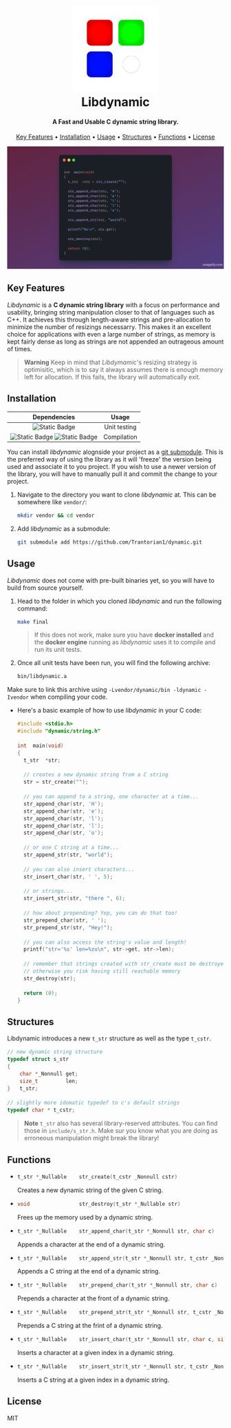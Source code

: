 <h1 align="center">
	<br>
	<img src="https://raw.githubusercontent.com/Trantorian1/dynamic/dev/res/logo.png" alt="Markdownify" width="200">
	<br>
  Libdynamic
  <br>
</h1>

<h4 align="center">A Fast and Usable C dynamic string library.</h4>

<p align="center">
  <a href="#key-features">Key Features</a> •
  <a href="#installation">Installation</a> •
  <a href="#usage">Usage</a> •
  <a href="#structures">Structures</a> •
  <a href="#functions">Functions</a> •
  <a href="#license">License</a>
</p>

![screenshot](https://raw.githubusercontent.com/Trantorian1/dynamic/dev/res/header.png)

## Key Features

_Libdynamic_ is a **C dynamic string library** with a focus on performance and usability, bringing string manipulation closer to that of languages such as C++.
It achieves this through length-aware strings and pre-allocation to minimize the number of resizings necessarry. This makes it an excellent choice for applications
with even a large number of strings, as memory is kept fairly dense as long as strings are not appended an outrageous amount of times.

> **Warning**
> Keep in mind that _Libdymamic_'s resizing strategy is optimisitic, which is to say it always assumes there is enough memory left for allocation.
> If this fails, the library will automatically exit. 

## Installation

<table>
  <!-- Table Header -->
  <tr>
    <!-- Header Row -->
    <th style="text-align:center;">Dependencies</th>
    <th style="text-align:center;">Usage</th>
  </tr>
  <!-- Table Body -->
  <tbody>
    <!-- First Row -->
    <tr>
      <td style="text-align:center;"><img src="https://img.shields.io/badge/docker-blue?logo=docker&logoColor=white" alt="Static Badge"></td>
      <td style="text-align:center;">Unit testing</td>
    </tr>
    <!-- Second Row -->
    <tr>
      <td style="text-align:center;">
        <img src="https://img.shields.io/badge/clang-orange?logo=c&logoColor=white" alt="Static Badge">
        <img src="https://img.shields.io/badge/make-black?logo=gnu&logoColor=white" alt="Static Badge">
      </td>
      <td style="text-align:center;">Compilation</td>
    </tr>
  </tbody>
</table>

You can install _libdynamic_ alognside your project as a <a href="https://git-scm.com/book/en/v2/Git-Tools-Submodules">git submodule</a>. This is the preferred way of using the library as it will 'freeze' the version being used and associate it to you project.
If you wish to use a newer version of the library, you will have to manually pull it and commit the change to your project.

1. Navigate to the directory you want to clone _libdynamic_ at. This can be somewhere like `vendor/`:
    ```bash
    mkdir vendor && cd vendor
    ```
    
2. Add _libdynamic_ as a submodule:
    ```bash
    git submodule add https://github.com/Trantorian1/dynamic.git
    ```

## Usage

_Libdynamic_ does not come with pre-built binaries yet, so you will have to build from source yourself.

1. Head to the folder in which you cloned _libdynamic_ and run the following command:
     ```bash
     make final
     ```
     
     > If this does not work, make sure you have **docker installed** and the **docker engine** running as _libdynamic_ uses it to compile and run its unit tests.

3. Once all unit tests have been run, you will find the following archive:
     ```bash
     bin/libdynamic.a
     ```

Make sure to link this archive using `-Lvendor/dynamic/bin -ldynamic -Ivendor` when compiling your code.

- Here's a basic example of how to use _libdynamic_ in your C code:
  
    ```c
    #include <stdio.h>
    #include "dynamic/string.h"
    
    int  main(void)
    {
      t_str  *str;
    
      // creates a new dynamic string from a C string
      str = str_create("");
    
      // you can append to a string, one character at a time...
      str_append_char(str, 'H');
      str_append_char(str, 'e');
      str_append_char(str, 'l');
      str_append_char(str, 'l');
      str_append_char(str, 'o');
    
      // or one C string at a time...
      str_append_str(str, "world");
    
      // you can also insert characters...
      str_insert_char(str, ' ', 5);
    
      // or strings...
      str_insert_str(str, "there ", 6);
    
      // how about prepending? Yep, you can do that too!
      str_prepend_char(str, ' ');
      str_prepend_str(str, "Hey!");
    
      // you can also access the string's value and length!
      printf("str='%s' len=%zu\n", str->get, str->len);
    
      // remember that strings created with str_create must be destroyed with str_destroy
      // otherwise you risk having still reachable memory
      str_destroy(str);
    
      return (0);
    }
    ```

## Structures

Libdynamic introduces a new `t_str` structure as well as the type `t_cstr`.

```c
// new dynamic string structure
typedef struct s_str
{
	char *_Nonnull get;
	size_t         len;
}	t_str;

// slightly more idomatic typedef to c's default strings
typedef char * t_cstr;
```

> **Note**
> `t_str` also has several library-reserved attributes. You can find those in `include/s_str.h`. Make sur you know what you are doing
> as erroneous manipulation might break the library!

## Functions

- ```c
  t_str *_Nullable    str_create(t_cstr _Nonnull cstr)
  ```
  Creates a new dynamic string of the given C string.

- ```c
  void                str_destroy(t_str *_Nullable str)
  ```
  Frees up the memory used by a dynamic string.

- ```c
  t_str *_Nullable    str_append_char(t_str *_Nonnull str, char c)
  ```
  Appends a character at the end of a dynamic string.

- ```c
  t_str *_Nullable    str_append_str(t_str *_Nonnull str, t_cstr _Nonnull cstr)
  ```
  Appends a C string at the end of a dynamic string.

- ```c
  t_str *_Nullable    str_prepend_char(t_str *_Nonnull str, char c)
  ```
  Prepends a character at the front of a dynamic string.

- ```c
  t_str *_Nullable    str_prepend_str(t_str *_Nonnull str, t_cstr _Nonnull cstr)
  ```
  Prepends a C string at the frint of a dynamic string.

- ```c
  t_str *_Nullable    str_insert_char(t_str *_Nonnull str, char c, size_t index)
  ```
  Inserts a character at a given index in a dynamic string.

- ```c
  t_str *_Nullable    str_insert_str(t_str *_Nonnull str, t_cstr _Nonnull cstr, size_t index)
  ```
  Inserts a C string at a given index in a dynamic string.

## License

MIT
